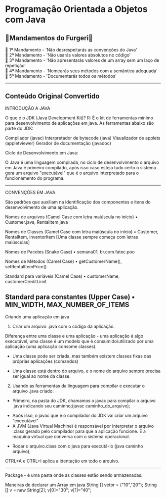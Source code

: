 # Programação Orientada a Objetos com Java

## 📜Mandamentos do Furgeri📜

🗿 1º Mandamento - 'Não desrespeitarás as convenções do Java'  
🗿 2º Mandamento - 'Não usarás valores absolutos no código'  
🗿 3º Mandamento - 'Não apresentarás valores de um array sem um laço de repetição'  
🗿 4º Mandamento - 'Nomearás seus métodos com a semântica adequada'  
🗿 5º Mandamento - 'Documentarás todos os métodos'

---

## Conteúdo Original Convertido

INTRODUÇÃO A JAVA

O que é o JDK (Java Development Kit)?
R: É o kit de ferramentas mínimo para desenvolvimento de aplicações em java. As ferramentas abaixo são parte do JDK:

Compilador (javac)
Interpretador de bytecode (java)
Visualizador de applets (appletviewer)
Gerador de documentação (javadoc)

Ciclo de Desenvolvimento em Java:

O Java é uma linguagem compilada, no ciclo de desenvolvimento o arquivo em Java é primeiro compilado, após isso caso esteja tudo certo o sistema gera um arquivo "executável" que é o arquivo interpretado para o funcionamento do programa.

---

CONVENÇÕES EM JAVA

São padrões que auxiliam na identificação dos componentes e itens do desenvolvimento de uma aplicação.

Nomes de arquivos (Camel Case com letra maiúscula no início)
• Customer.java, RentalItem.java

Nomes de Classes (Camel Case com letra maiúscula no início)
• Customer, RentalItem, InventorItem [Uma classe sempre começa com letras maiúsculas]

Nomes de Pacotes (Snake Case)
• semana01, br.com.fatec.poo

Nomes de Métodos (Camel Case)
• getCustomerName(), setRentalItemPrice()

Standard para variáveis (Camel Case)
• customerName, customerCreditLimit

Standard para constantes (Upper Case)
• MIN_WIDTH, MAX_NUMBER_OF_ITEMS
---

Criando uma aplicação em java
 
1. Criar um arquivo .java com o código da aplicação.

Diferença entre uma classe e uma aplicação - uma aplicação é algo executável, uma classe é um modelo que é consumido/utilizado por uma aplicação (uma aplicação consome classes). 

- Uma classe pode ser criada, mas também existem classes fixas das próprias aplicações (comandos)

- Uma classe está dentro do arquivo, e o nome do arquivo sempre precisa ser igual ao nome da classe.

2. Usando as ferramentas da linguagem para compilar e executar o arquivo .java criado:
- Primeiro, na pasta do JDK, chamamos o javac para compilar o arquivo .java indicando seu caminho;(javac caminho_do_arquivo);
* Após isso, o javac que é o compilador do JDK vai criar um arquivo "executável"
* A JVM (Java Virtual Machine) é responsável por interpretar o arquivo .class gerado pelo compilador para que a aplicação funcione. É a maquina virtual que conversa com o sistema operacional.

- Rodar o arquivo.class com o java para executá-lo (java caminho arquivo);

CTRL+A e CTRL+I aplica a identação em todo o arquivo.

---

Package - é uma pasta onde as classes estão sendo armazenadas.

Maneiras de declarar um Array em java
String [] vetor = {"10","20"};
String [] v = new String[2];
v[0]="30";
v[1]="40";




